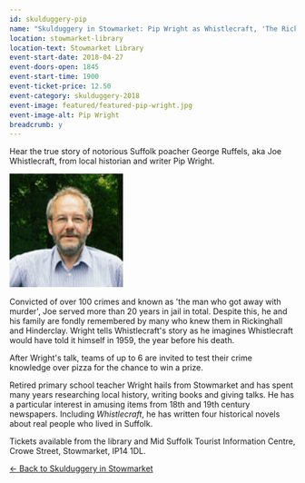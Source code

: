 ```yaml
---
id: skulduggery-pip
name: "Skulduggery in Stowmarket: Pip Wright as Whistlecraft, 'The Rickinghall Poacher', followed by crime quiz with pizza supper"
location: stowmarket-library
location-text: Stowmarket Library
event-start-date: 2018-04-27
event-doors-open: 1845
event-start-time: 1900
event-ticket-price: 12.50
event-category: skulduggery-2018
event-image: featured/featured-pip-wright.jpg
event-image-alt: Pip Wright
breadcrumb: y
---
```


Hear the true story of notorious Suffolk poacher George Ruffels, aka Joe Whistlecraft, from local historian and writer Pip Wright.

<img src="/images/featured/featured-pip-wright.jpg" alt="Pip Wright" class="custom-br-50 mw-40 {% include /c/img-float-right.html %}" />

Convicted of over 100 crimes and known as 'the man who got away with murder', Joe served more than 20 years in jail in total. Despite this, he and his family are fondly remembered by many who knew them in Rickinghall and Hinderclay. Wright tells Whistlecraft's story as he imagines Whistlecraft would have told it himself in 1959, the year before his death.

After Wright's talk, teams of up to 6 are invited to test their crime knowledge over pizza for the chance to win a prize.

Retired primary school teacher Wright hails from Stowmarket and has spent many years researching local history, writing books and giving talks. He has a particular interest in amusing items from 18th and 19th century newspapers. Including <cite>Whistlecraft</cite>, he has written four historical novels about real people who lived in Suffolk.

Tickets available from the library and Mid Suffolk Tourist Information Centre, Crowe Street, Stowmarket, IP14 1DL.

[&larr; Back to Skulduggery in Stowmarket](/events-activities/skulduggery-in-stowmarket/)
